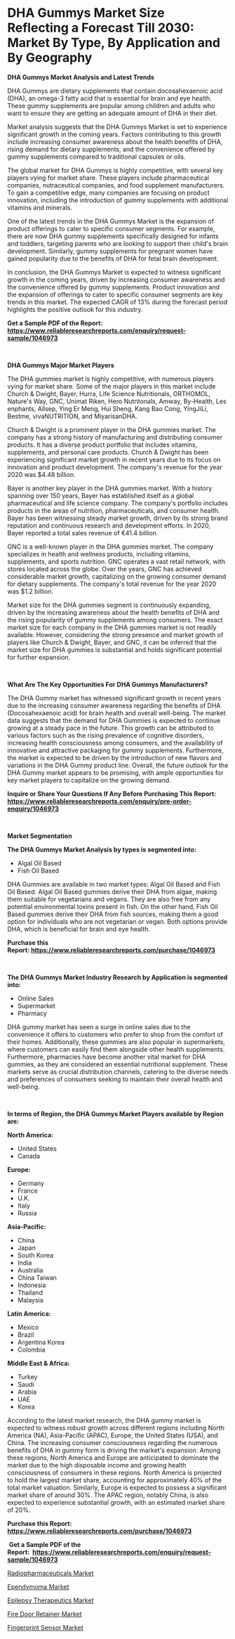 <p><h1>DHA Gummys Market Size Reflecting a Forecast Till 2030: Market By Type, By Application and By Geography</h1></p><p><strong>DHA Gummys Market Analysis and Latest Trends</strong></p>
<p><p>DHA Gummys are dietary supplements that contain docosahexaenoic acid (DHA), an omega-3 fatty acid that is essential for brain and eye health. These gummy supplements are popular among children and adults who want to ensure they are getting an adequate amount of DHA in their diet.</p><p>Market analysis suggests that the DHA Gummys Market is set to experience significant growth in the coming years. Factors contributing to this growth include increasing consumer awareness about the health benefits of DHA, rising demand for dietary supplements, and the convenience offered by gummy supplements compared to traditional capsules or oils.</p><p>The global market for DHA Gummys is highly competitive, with several key players vying for market share. These players include pharmaceutical companies, nutraceutical companies, and food supplement manufacturers. To gain a competitive edge, many companies are focusing on product innovation, including the introduction of gummy supplements with additional vitamins and minerals.</p><p>One of the latest trends in the DHA Gummys Market is the expansion of product offerings to cater to specific consumer segments. For example, there are now DHA gummy supplements specifically designed for infants and toddlers, targeting parents who are looking to support their child's brain development. Similarly, gummy supplements for pregnant women have gained popularity due to the benefits of DHA for fetal brain development.</p><p>In conclusion, the DHA Gummys Market is expected to witness significant growth in the coming years, driven by increasing consumer awareness and the convenience offered by gummy supplements. Product innovation and the expansion of offerings to cater to specific consumer segments are key trends in this market. The expected CAGR of 13% during the forecast period highlights the positive outlook for this industry.</p></p>
<p><strong>Get a Sample PDF of the Report:&nbsp; <a href="https://www.reliableresearchreports.com/enquiry/request-sample/1046973">https://www.reliableresearchreports.com/enquiry/request-sample/1046973</a></strong></p>
<p>&nbsp;</p>
<p><strong>DHA Gummys Major Market Players</strong></p>
<p><p>The DHA gummies market is highly competitive, with numerous players vying for market share. Some of the major players in this market include Church & Dwight, Bayer, Hurra, Life Science Nutritionals, ORTHOMOL, Nature's Way, GNC, Unimat Riken, Hero Nutritonals, Amway, By-Health, Les enphants, Allsep, Ying Er Meng, Hui Sheng, Kang Bao Cong, YingJiLi, Bestme, vivaNUTRITION, and MiyarisanDHA.</p><p>Church & Dwight is a prominent player in the DHA gummies market. The company has a strong history of manufacturing and distributing consumer products. It has a diverse product portfolio that includes vitamins, supplements, and personal care products. Church & Dwight has been experiencing significant market growth in recent years due to its focus on innovation and product development. The company's revenue for the year 2020 was $4.48 billion.</p><p>Bayer is another key player in the DHA gummies market. With a history spanning over 150 years, Bayer has established itself as a global pharmaceutical and life science company. The company's portfolio includes products in the areas of nutrition, pharmaceuticals, and consumer health. Bayer has been witnessing steady market growth, driven by its strong brand reputation and continuous research and development efforts. In 2020, Bayer reported a total sales revenue of €41.4 billion.</p><p>GNC is a well-known player in the DHA gummies market. The company specializes in health and wellness products, including vitamins, supplements, and sports nutrition. GNC operates a vast retail network, with stores located across the globe. Over the years, GNC has achieved considerable market growth, capitalizing on the growing consumer demand for dietary supplements. The company's total revenue for the year 2020 was $1.2 billion.</p><p>Market size for the DHA gummies segment is continuously expanding, driven by the increasing awareness about the health benefits of DHA and the rising popularity of gummy supplements among consumers. The exact market size for each company in the DHA gummies market is not readily available. However, considering the strong presence and market growth of players like Church & Dwight, Bayer, and GNC, it can be inferred that the market size for DHA gummies is substantial and holds significant potential for further expansion.</p></p>
<p>&nbsp;</p>
<p><strong>What Are The Key Opportunities For DHA Gummys Manufacturers?</strong></p>
<p><p>The DHA Gummy market has witnessed significant growth in recent years due to the increasing consumer awareness regarding the benefits of DHA (Docosahexaenoic acid) for brain health and overall well-being. The market data suggests that the demand for DHA Gummies is expected to continue growing at a steady pace in the future. This growth can be attributed to various factors such as the rising prevalence of cognitive disorders, increasing health consciousness among consumers, and the availability of innovative and attractive packaging for gummy supplements. Furthermore, the market is expected to be driven by the introduction of new flavors and variations in the DHA Gummy product line. Overall, the future outlook for the DHA Gummy market appears to be promising, with ample opportunities for key market players to capitalize on the growing demand.</p></p>
<p><strong>Inquire or Share Your Questions If Any Before Purchasing This Report: <a href="https://www.reliableresearchreports.com/enquiry/pre-order-enquiry/1046973">https://www.reliableresearchreports.com/enquiry/pre-order-enquiry/1046973</a></strong></p>
<p>&nbsp;</p>
<p><strong>Market Segmentation</strong></p>
<p><strong>The DHA Gummys Market Analysis by types is segmented into:</strong></p>
<p><ul><li>Algal Oil Based</li><li>Fish Oil Based</li></ul></p>
<p><p>DHA Gummies are available in two market types: Algal Oil Based and Fish Oil Based. Algal Oil Based gummies derive their DHA from algae, making them suitable for vegetarians and vegans. They are also free from any potential environmental toxins present in fish. On the other hand, Fish Oil Based gummies derive their DHA from fish sources, making them a good option for individuals who are not vegetarian or vegan. Both options provide DHA, which is beneficial for brain and eye health.</p></p>
<p><strong>Purchase this Report:&nbsp;<a href="https://www.reliableresearchreports.com/purchase/1046973">https://www.reliableresearchreports.com/purchase/1046973</a></strong></p>
<p>&nbsp;</p>
<p><strong>The DHA Gummys Market Industry Research by Application is segmented into:</strong></p>
<p><ul><li>Online Sales</li><li>Supermarket</li><li>Pharmacy</li></ul></p>
<p><p>DHA gummy market has seen a surge in online sales due to the convenience it offers to customers who prefer to shop from the comfort of their homes. Additionally, these gummies are also popular in supermarkets, where customers can easily find them alongside other health supplements. Furthermore, pharmacies have become another vital market for DHA gummies, as they are considered an essential nutritional supplement. These markets serve as crucial distribution channels, catering to the diverse needs and preferences of consumers seeking to maintain their overall health and well-being.</p></p>
<p>&nbsp;</p>
<p><strong>In terms of Region, the DHA Gummys Market Players available by Region are:</strong></p>
<p>
    <p> <strong> North America: </strong>
        <ul>
            <li>United States</li>
            <li>Canada</li>
        </ul>
        </p> 
    <p> <strong> Europe: </strong>
        <ul>
            <li>Germany</li>
            <li>France</li>
            <li>U.K.</li>
            <li>Italy</li>
            <li>Russia</li>
        </ul>
        </p> 
    <p> <strong> Asia-Pacific: </strong>
        <ul>
            <li>China</li>
            <li>Japan</li>
            <li>South Korea</li>
            <li>India</li>
            <li>Australia</li>
            <li>China Taiwan</li>
            <li>Indonesia</li>
            <li>Thailand</li>
            <li>Malaysia</li>
        </ul>
        </p> 
    <p> <strong> Latin America: </strong>
        <ul>
            <li>Mexico</li>
            <li>Brazil</li>
            <li>Argentina Korea</li>
            <li>Colombia</li>
        </ul>
        </p> 
    <p> <strong> Middle East & Africa: </strong>
        <ul>
            <li>Turkey</li>
            <li>Saudi</li>
            <li>Arabia</li>
            <li>UAE</li>
            <li>Korea</li>
        </ul>
    </p>
    </p>
<p><p>According to the latest market research, the DHA gummy market is expected to witness robust growth across different regions including North America (NA), Asia-Pacific (APAC), Europe, the United States (USA), and China. The increasing consumer consciousness regarding the numerous benefits of DHA in gummy form is driving the market's expansion. Among these regions, North America and Europe are anticipated to dominate the market due to the high disposable income and growing health consciousness of consumers in these regions. North America is projected to hold the largest market share, accounting for approximately 40% of the total market valuation. Similarly, Europe is expected to possess a significant market share of around 30%. The APAC region, notably China, is also expected to experience substantial growth, with an estimated market share of 20%.</p></p>
<p><strong>Purchase this Report: <a href="https://www.reliableresearchreports.com/purchase/1046973">https://www.reliableresearchreports.com/purchase/1046973</a></strong></p>
<p>&nbsp;<strong>Get a Sample PDF of the Report:&nbsp;&nbsp;<a href="https://www.reliableresearchreports.com/enquiry/request-sample/1046973">https://www.reliableresearchreports.com/enquiry/request-sample/1046973</a></strong></p>
<p><strong></strong></p>
<p><p><a href="https://github.com/NorbertYates/Market-Research-Report-List-1/blob/main/radiopharmaceuticals-market.md">Radiopharmaceuticals Market</a></p><p><a href="https://medium.com/@mariablack1944/ependymoma-market-size-cagr-trends-2024-2030-546bcdf1a7c3">Ependymoma Market</a></p><p><a href="https://medium.com/@rebeccabower1903/epilepsy-therapeutics-market-size-cagr-trends-2024-2030-961f241675a4">Epilepsy Therapeutics Market</a></p><p><a href="https://www.linkedin.com/pulse/fire-door-retainer-market-size-share-global-analysis-8yy8e/">Fire Door Retainer Market</a></p><p><a href="https://github.com/GroverBarry/Market-Research-Report-List-1/blob/main/fingerprint-sensor-market.md">Fingerprint Sensor Market</a></p></p>